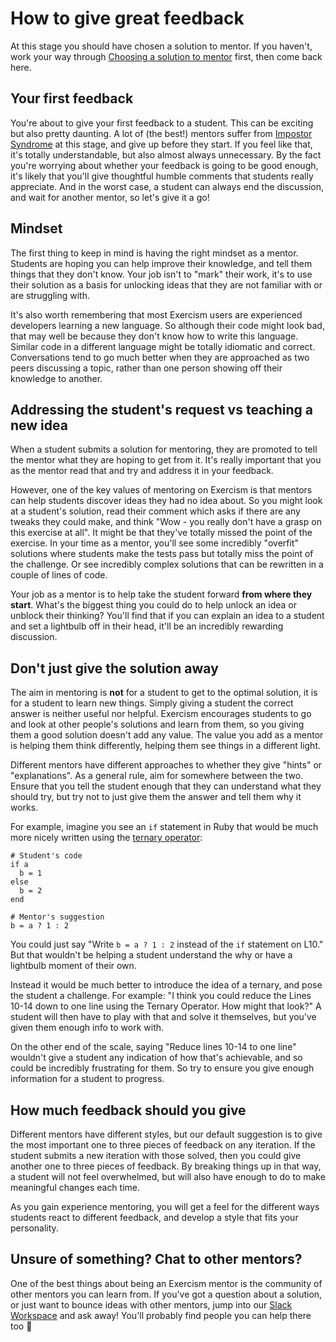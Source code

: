 # How to give great feedback

At this stage you should have chosen a solution to mentor.
If you haven't, work your way through [Choosing a solution to mentor](./choosing-a-solution) first, then come back here.

## Your first feedback

You're about to give your first feedback to a student.
This can be exciting but also pretty daunting.
A lot of (the best!) mentors suffer from [Impostor Syndrome](https://en.wikipedia.org/wiki/Impostor_syndrome) at this stage, and give up before they start.
If you feel like that, it's totally understandable, but also almost always unnecessary.
By the fact you're worrying about whether your feedback is going to be good enough, it's likely that you'll give thoughtful humble comments that students really appreciate.
And in the worst case, a student can always end the discussion, and wait for another mentor, so let's give it a go!

## Mindset

The first thing to keep in mind is having the right mindset as a mentor.
Students are hoping you can help improve their knowledge, and tell them things that they don't know.
Your job isn't to "mark" their work, it's to use their solution as a basis for unlocking ideas that they are not familiar with or are struggling with.

It's also worth remembering that most Exercism users are experienced developers learning a new language.
So although their code might look bad, that may well be because they don't know how to write this language.
Similar code in a different language might be totally idiomatic and correct.
Conversations tend to go much better when they are approached as two peers discussing a topic, rather than one person showing off their knowledge to another.

## Addressing the student's request vs teaching a new idea

When a student submits a solution for mentoring, they are promoted to tell the mentor what they are hoping to get from it.
It's really important that you as the mentor read that and try and address it in your feedback.

However, one of the key values of mentoring on Exercism is that mentors can help students discover ideas they had no idea about.
So you might look at a student's solution, read their comment which asks if there are any tweaks they could make, and think "Wow - you really don't have a grasp on this exercise at all".
It might be that they've totally missed the point of the exercise.
In your time as a mentor, you'll see some incredibly "overfit" solutions where students make the tests pass but totally miss the point of the challenge.
Or see incredibly complex solutions that can be rewritten in a couple of lines of code.

Your job as a mentor is to help take the student forward **from where they start**.
What's the biggest thing you could do to help unlock an idea or unblock their thinking?
You'll find that if you can explain an idea to a student and set a lightbulb off in their head, it'll be an incredibly rewarding discussion.

## Don't just give the solution away

The aim in mentoring is **not** for a student to get to the optimal solution, it is for a student to learn new things.
Simply giving a student the correct answer is neither useful nor helpful.
Exercism encourages students to go and look at other people's solutions and learn from them, so you giving them a good solution doesn't add any value.
The value you add as a mentor is helping them think differently, helping them see things in a different light.

Different mentors have different approaches to whether they give "hints" or "explanations".
As a general rule, aim for somewhere between the two.
Ensure that you tell the student enough that they can understand what they should try, but try not to just give them the answer and tell them why it works.

For example, imagine you see an `if` statement in Ruby that would be much more nicely written using the [ternary operator](https://en.wikipedia.org/wiki/%3F:):

```
# Student's code
if a
  b = 1
else
  b = 2
end

# Mentor's suggestion
b = a ? 1 : 2
```

You could just say "Write `b = a ? 1 : 2` instead of the `if` statement on L10."
But that wouldn't be helping a student understand the why or have a lightbulb moment of their own.

Instead it would be much better to introduce the idea of a ternary, and pose the student a challenge.
For example: "I think you could reduce the Lines 10-14 down to one line using the Ternary Operator. How might that look?"
A student will then have to play with that and solve it themselves, but you've given them enough info to work with.

On the other end of the scale, saying "Reduce lines 10-14 to one line" wouldn't give a student any indication of how that's achievable, and so could be incredibly frustrating for them.
So try to ensure you give enough information for a student to progress.

## How much feedback should you give

Different mentors have different styles, but our default suggestion is to give the most important one to three pieces of feedback on any iteration.
If the student submits a new iteration with those solved, then you could give another one to three pieces of feedback.
By breaking things up in that way, a student will not feel overwhelmed, but will also have enough to do to make meaningful changes each time.

As you gain experience mentoring, you will get a feel for the different ways students react to different feedback, and develop a style that fits your personality.

## Unsure of something? Chat to other mentors?

One of the best things about being an Exercism mentor is the community of other mentors you can learn from.
If you've got a question about a solution, or just want to bounce ideas with other mentors, jump into our [Slack Workspace]() and ask away!
You'll probably find people you can help there too 🙂
